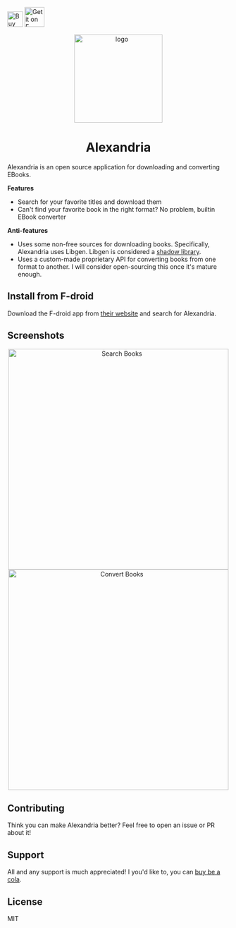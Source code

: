 [<img height='35' src='https://az743702.vo.msecnd.net/cdn/kofi3.png?v=0' alt='Buy Me a Coffee at ko-fi.com' />](https://ko-fi.com/aloussase)
[<img src="https://fdroid.gitlab.io/artwork/badge/get-it-on.png" height="45" alt="Get it on F-Droid" />](https://f-droid.org/en/packages/io.github.aloussase.booksdownloader)

<p align=center>
  <img alt="logo" src="app/src/main/res/drawable-night/logo.png" width=200/>
</p>

<h1 align=center>Alexandria</h1>

Alexandria is an open source application for downloading and converting EBooks.

**Features**

- Search for your favorite titles and download them
- Can't find your favorite book in the right format? No problem, builtin EBook converter

**Anti-features**

- Uses some non-free sources for downloading books. Specifically, Alexandria uses Libgen.
  Libgen is considered a [shadow library](https://en.wikipedia.org/wiki/Shadow_library).
- Uses a custom-made proprietary API for converting books from one format to another. I will
  consider open-sourcing this once it's mature enough.

## Install from F-droid

Download the F-droid app from [their website](https://f-droid.org/) and search for Alexandria.

## Screenshots

<div align=center>
  <img alt="Search Books" src="./fastlane/metadata/android/en-US/images/phoneScreenshots/1.png" height=500 style="display: inline">
  <img alt="Convert Books" src="./fastlane/metadata/android/en-US/images/phoneScreenshots/2.png" height=500 style="display: inline">
</div>

## Contributing

Think you can make Alexandria better? Feel free to open an issue or PR about it!

## Support

All and any support is much appreciated! I you'd like to, you
can <a href="https://ko-fi.com/aloussase" target="_blank">buy be a cola</a>.

## License

MIT
